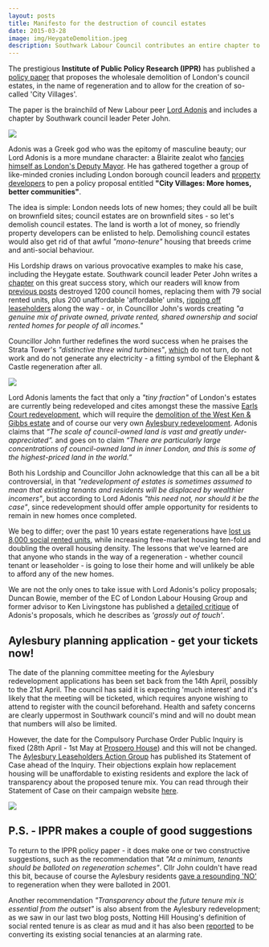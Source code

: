 ```yaml
---
layout: posts
title: Manifesto for the destruction of council estates
date: 2015-03-28
image: img/HeygateDemolition.jpeg
description: Southwark Labour Council contributes an entire chapter to the Tories' new manifesto for the demolition of council estates.
---
```

The prestigious __Institute of Public Policy Research (IPPR)__ has published a [policy paper](https://www.ippr.org/publications/city-villages-more-homes-better-communities) that proposes the wholesale demolition of London's council estates, in the name of regeneration and to allow for the creation of so-called 'City Villages'. 

The paper is the brainchild of New Labour peer [Lord Adonis](https://en.wikipedia.org/wiki/Andrew_Adonis,_Baron_Adonis) and includes a chapter by Southwark council leader Peter John. 

![](https://crappistmartin.github.io/images/adonis.png)

Adonis was a Greek god who was the epitomy of masculine beauty; our Lord Adonis is a more mundane character: a Blairite zealot who [fancies himself as London's Deputy Mayor](https://labourlist.org/2014/09/could-we-see-a-jowelladonis-ticket-for-london-mayor/). He has gathered together a group of like-minded cronies including London borough council leaders and [property developers](https://www.grosvenorestate.com/) to pen a policy proposal entitled __"City Villages: More homes, better communities"__. 

The idea is simple: London needs lots of new homes; they could all be built on brownfield sites; council estates are on brownfield sites - so let's demolish council estates. The land is worth a lot of money, so friendly property developers can be enlisted to help. Demolishing council estates would also get rid of that awful _"mono-tenure"_ housing that breeds crime and anti-social behaviour.


His Lordship draws on various provocative examples to make his case, including the Heygate estate. Southwark council leader Peter John writes a [chapter](https://ippr.org/read/city-villages-more-homes-better-communities#regenerating-elephant-and-castle) on this great success story, which our readers will know from [previous posts](/affordable-housing/) destroyed 1200 council homes, replacing them with 79 social rented units, plus 200 unaffordable 'affordable' units, [ripping off leaseholders](/2013-06-08-the-heygate-diaspora/) along the way - or, in Councillor John's words creating _"a genuine mix of private owned, private rented, shared ownership and social rented homes for people of all incomes."_

Councillor John further redefines the word success when he praises the Strata Tower's _"distinctive three wind turbines"_, [which](/strata-tower) do not turn, do not work and do not generate any electricity - a fitting symbol of the Elephant & Castle regeneration after all.

![](https://crappistmartin.github.io/images/pjgrin.png)

Lord Adonis laments the fact that only a _"tiny fraction"_ of London's estates are currently being redeveloped and cites amongst these the massive [Earls Court redevelopment](https://www.theguardian.com/uk-news/davehillblog/2015/mar/26/andrew-adonis-and-estate-regeneration-some-pros-and-cons), which will require the [demolition of the West Ken & Gibbs estate](https://westkengibbsgreen.wordpress.com/) and of course our very own [Aylesbury redevelopment](/2014-11-01-aylesbury-estate-planning-application/). Adonis claims that _“The scale of council-owned land is vast and greatly under-appreciated”._ and goes on to claim _“There are particularly large concentrations of council-owned land in inner London, and this is some of the highest-priced land in the world.”_

Both his Lordship and Councillor John acknowledge that this can all be a bit controversial, in that _"redevelopment of estates is sometimes assumed to mean that existing tenants and residents will be displaced by wealthier incomers"_, but according to Lord Adonis _"this need not, nor should it be the case"_, since redevelopment should offer ample opportunity for residents to remain in new homes once completed. 

We beg to differ; over the past 10 years estate regenerations have [lost us 8,000 social rented units](https://www.london.gov.uk/media/assembly-press-releases/2015/02/8000-social-homes-lost-in-a-decade), while increasing free-market housing ten-fold and doubling the overall housing density. The lessons that we've learned are that anyone who stands in the way of a regeneration - whether council tenant or leaseholder - is going to lose their home and will unlikely be able to afford any of the new homes.

We are not the only ones to take issue with Lord Adonis's policy proposals; Duncan Bowie, member of the EC of London Labour Housing Group and former advisor to Ken Livingstone has published a [detailed critique](https://redbrickblog.wordpress.com/2015/03/31/city-villages-the-wrong-solution-to-londons-housing-crisis/) of Adonis's proposals, which he describes as _'grossly out of touch'_. 

## Aylesbury planning application - get your tickets now!
The date of the planning committee meeting for the Aylesbury redevelopment applications has been set back from the 14th April, possibly to the 21st April. The council has said it is expecting 'much interest' and it's likely that the meeting will be ticketed, which requires anyone wishing to attend to register with the council beforehand. Health and safety concerns are clearly uppermost in Southwark council's mind and will no doubt mean that numbers will also be limited.

However, the date for the Compulsory Purchase Order Public Inquiry is fixed (28th April - 1st May at [Prospero House](https://www.etcvenues.co.uk/venues/prospero-house)) and this will not be changed. The [Aylesbury Leaseholders Action Group](https://halag.wordpress.com) has published its Statement of Case ahead of the Inquiry. Their objections explain how replacement housing will be unaffordable to existing residents and explore the lack of transparency about the proposed tenure mix. You can read through their Statement of Case on their campaign website [here](https://halag.wordpress.com/2015/03/27/cpo-public-inquiry-help-required/). 

![](https://crappistmartin.github.io/images/chilterngroup.png)

## P.S. - IPPR makes a couple of good suggestions 
To return to the IPPR policy paper - it does make one or two constructive suggestions, such as the recommendation that _"At a minimum, tenants should be balloted on regeneration schemes"_. Cllr John couldn't have read this bit, because of course the Aylesbury residents [gave a resounding 'NO'](https://www.theguardian.com/society/2001/dec/27/1) to regeneration when they were balloted in 2001.

Another recommendation _"Transparency about the future tenure mix is essential from the outset"_ is also absent from the Aylesbury redevelopment; as we saw in our last two blog posts, Notting Hill Housing's definition of social rented tenure is as clear as mud and it has also been [reported](https://www.theguardian.com/society/2015/mar/29/tenants-face-70m-rent-rise-as-social-housing-converted-to-affordable-homes) to be converting its existing social tenancies at an alarming rate.
